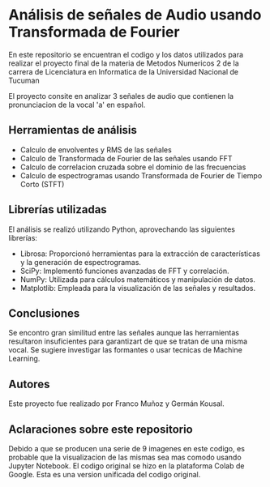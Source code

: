 # Análisis de señales de Audio usando Transformada de Fourier
En este repositorio se encuentran el codigo y los datos utilizados para realizar el proyecto final de la materia de Metodos Numericos 2 de la carrera de Licenciatura en Informatica de la Universidad Nacional de Tucuman

El proyecto consite en analizar 3 señales de audio que contienen la pronunciacion de la vocal 'a' en español.

## Herramientas de análisis
* Calculo de envolventes y RMS de las señales
* Calculo de Transformada de Fourier de las señales usando FFT
* Calculo de correlacion cruzada sobre el dominio de las frecuencias
* Calculo de espectrogramas usando Transformada de Fourier de Tiempo Corto (STFT)

## Librerías utilizadas
El análisis se realizó utilizando Python, aprovechando las siguientes librerías:
* Librosa: Proporcionó herramientas para la extracción de características y la generación de espectrogramas.
* SciPy: Implementó funciones avanzadas de FFT y correlación.
* NumPy: Utilizada para cálculos matemáticos y manipulación de datos.
* Matplotlib: Empleada para la visualización de las señales y resultados.

## Conclusiones
Se encontro gran similitud entre las señales aunque las herramientas resultaron insuficientes para garantizart de que se tratan de una misma vocal. Se sugiere investigar las formantes o usar tecnicas de Machine Learning.

## Autores
Este proyecto fue realizado por Franco Muñoz y Germán Kousal.

## Aclaraciones sobre este repositorio
Debido a que se producen una serie de 9 imagenes en este codigo, es probable que la visualizacion de las mismas sea mas comodo usando Jupyter Notebook. El codigo original se hizo en la plataforma Colab de Google. Esta es una version unificada del codigo original.
